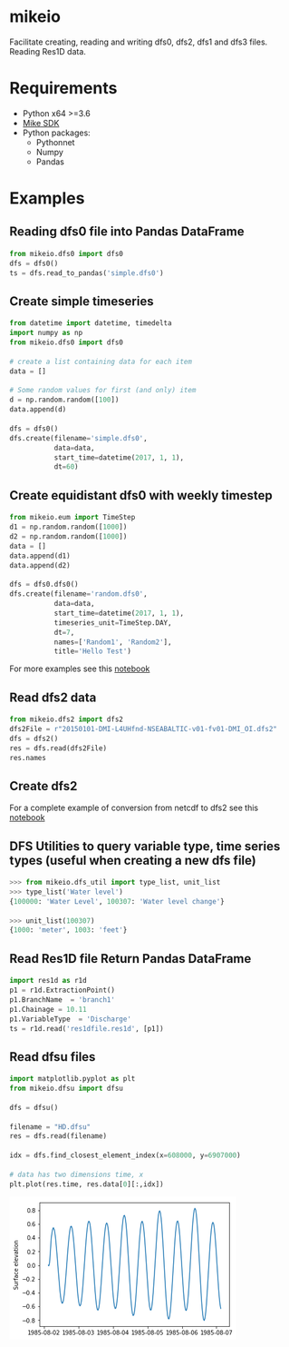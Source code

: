 # mikeio
Facilitate creating, reading and writing dfs0, dfs2, dfs1 and dfs3 files. Reading Res1D data.

# Requirements

* Python x64 >=3.6
* [Mike SDK](https://www.mikepoweredbydhi.com/download/mike-2019/mike-sdk)
* Python packages:
  * Pythonnet
  * Numpy
  * Pandas

# Examples

## Reading dfs0 file into Pandas DataFrame
```python
from mikeio.dfs0 import dfs0
dfs = dfs0()
ts = dfs.read_to_pandas('simple.dfs0')
```

## Create simple timeseries
```python
from datetime import datetime, timedelta
import numpy as np
from mikeio.dfs0 import dfs0

# create a list containing data for each item
data = []

# Some random values for first (and only) item
d = np.random.random([100])
data.append(d)

dfs = dfs0()
dfs.create(filename='simple.dfs0',
           data=data,
           start_time=datetime(2017, 1, 1),
           dt=60)

```


## Create equidistant dfs0 with weekly timestep
```python
from mikeio.eum import TimeStep
d1 = np.random.random([1000])
d2 = np.random.random([1000])
data = []
data.append(d1)
data.append(d2)

dfs = dfs0.dfs0()
dfs.create(filename='random.dfs0',
           data=data,
           start_time=datetime(2017, 1, 1),
           timeseries_unit=TimeStep.DAY,
           dt=7,
           names=['Random1', 'Random2'],
           title='Hello Test')

```
For more examples see this [notebook](notebooks/01%20-%20Timeseries.ipynb)


## Read dfs2 data
```python
from mikeio.dfs2 import dfs2
dfs2File = r"20150101-DMI-L4UHfnd-NSEABALTIC-v01-fv01-DMI_OI.dfs2"
dfs = dfs2()
res = dfs.read(dfs2File)
res.names
```

## Create dfs2
For a complete example of conversion from netcdf to dfs2 see this [notebook](notebooks/Sea%20surface%20temperature%20-%20dfs2.ipynb)

## DFS Utilities to query variable type, time series types (useful when creating a new dfs file)
```python
>>> from mikeio.dfs_util import type_list, unit_list
>>> type_list('Water level')
{100000: 'Water Level', 100307: 'Water level change'}

>>> unit_list(100307)
{1000: 'meter', 1003: 'feet'}
```

## Read Res1D file Return Pandas DataFrame
```python
import res1d as r1d
p1 = r1d.ExtractionPoint()
p1.BranchName  = 'branch1'
p1.Chainage = 10.11
p1.VariableType  = 'Discharge'
ts = r1d.read('res1dfile.res1d', [p1])
```

## Read dfsu files
```python
import matplotlib.pyplot as plt
from mikeio.dfsu import dfsu

dfs = dfsu()

filename = "HD.dfsu"
res = dfs.read(filename)

idx = dfs.find_closest_element_index(x=608000, y=6907000)

# data has two dimensions time, x
plt.plot(res.time, res.data[0][:,idx])
```
![Timeseries](images/dfsu_ts.png)



